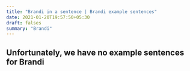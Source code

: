 ```yaml
---
title: "Brandi in a sentence | Brandi example sentences"
date: 2021-01-20T19:57:50+05:30
draft: falses
summary: "Brandi"
---
```

## Unfortunately, we have no example sentences for Brandi                 
